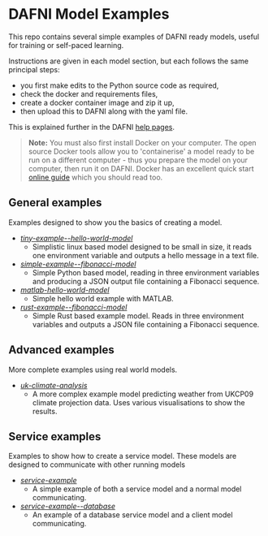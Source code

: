# DAFNI Model Examples

This repo contains several simple examples of DAFNI ready models, useful for training or self-paced learning.

Instructions are given in each model section, but each follows the same principal steps: 
- you first make edits to the Python source code as required, 
- check the docker and requirements files, 
- create a docker container image and zip it up, 
- then upload this to DAFNI along with the yaml file. 

This is explained further in the DAFNI [help pages](https://docs.secure.dafni.rl.ac.uk/docs/How%20to/how-to-create-a-dafni-ready-model/). 

> **Note:** You must also first install Docker on your computer. The open source Docker tools allow you to 'containerise' a model ready to be run on a different computer - thus you prepare the model on your computer, then run it on DAFNI. Docker has an excellent quick start [online guide](https://docs.docker.com/get-started/overview/) which you should read too.

## General examples
Examples designed to show you the basics of creating a model.

 - _[tiny-example--hello-world-model](./tiny-example--hello-world-model)_ 
   - Simplistic linux based model designed to be small in size, it reads one environment variable and outputs a hello message in a text file.
 - _[simple-example--fibonacci-model](./simple-example--fibonacci-model)_ 
   - Simple Python based model, reading in three environment variables and producing a JSON output file containing a Fibonacci sequence.
 - _[matlab-hello-world-model](./matlab-hello-world-model)_ 
   - Simple hello world example with MATLAB.
 - _[rust-example--fibonacci-model](./rust-example--fibonacci-model)_ 
   - Simple Rust based example model. Reads in three environment variables
    and outputs a JSON file containing a Fibonacci sequence.

## Advanced examples
More complete examples using real world models.
 - _[uk-climate-analysis](./uk-climate-analysis)_ 
   - A more complex example model predicting weather from UKCP09 climate projection data. Uses various visualisations to show the results.

 ## Service examples
Examples to show how to create a service model. These models are designed to communicate with other running models

 - _[service-example](./service-example--simple)_ 
   - A simple example of both a service model and a normal model communicating.
 - _[service-example--database](./service-example--database)_
    - An example of a database service model and a client model communicating.
 
